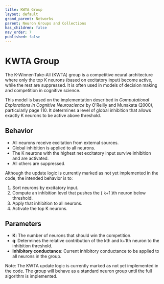 ```yaml
---
title: KWTA Group
layout: default
grand_parent: Networks
parent: Neuron Groups and Collections
has_children: false
nav_order: 7
published: false
---
```


# KWTA Group

The K-Winner-Take-All (KWTA) group is a competitive neural architecture where only the top K neurons (based on excitatory input) become active, while the rest are suppressed. It is often used in models of decision making and competition in cognitive science.

This model is based on the implementation described in *Computational Explorations in Cognitive Neuroscience* by O'Reilly and Munakata (2000), particularly page 110. It determines a level of global inhibition that allows exactly K neurons to be active above threshold.

## Behavior

- All neurons receive excitation from external sources.
- Global inhibition is applied to all neurons.
- The K neurons with the highest net excitatory input survive inhibition and are activated.
- All others are suppressed.

Although the update logic is currently marked as not yet implemented in the code, the intended behavior is to:

1. Sort neurons by excitatory input.
2. Compute an inhibition level that pushes the \( k+1 \)th neuron below threshold.
3. Apply that inhibition to all neurons.
4. Activate the top K neurons.

## Parameters

- **K**: The number of neurons that should win the competition.
- **q**: Determines the relative contribution of the kth and k+1th neuron to the inhibition threshold.
- **Inhibitory conductance**: Current inhibitory conductance to be applied to all neurons in the group.

Note: The KWTA update logic is currently marked as not yet implemented in the code. The group will behave as a standard neuron group until the full algorithm is implemented.
